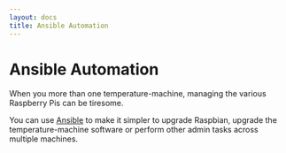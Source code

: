 ```yaml
---
layout: docs
title: Ansible Automation
---
```


# Ansible Automation

When you more than one temperature-machine, managing the various Raspberry Pis can be tiresome. 

You can use [Ansible](http://docs.ansible.com/ansible/latest) to make it simpler to upgrade Raspbian, upgrade the temperature-machine software or perform other admin tasks across multiple machines.
